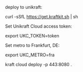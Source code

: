 deploy to unikraft:

curl -sSfL https://get.kraftkit.sh | sh

Set Unikraft Cloud access token:

export UKC_TOKEN=token

Set metro to Frankfurt, DE:

export UKC_METRO=fra

kraft cloud deploy -p 443:8080 .


